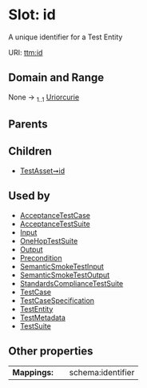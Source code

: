 
# Slot: id


A unique identifier for a Test Entity

URI: [ttm:id](https://w3id.org/TranslatorSRI/TranslatorTestingModel/id)


## Domain and Range

None &#8594;  <sub>1..1</sub> [Uriorcurie](types/Uriorcurie.md)

## Parents


## Children

 *  [TestAsset➞id](TestAsset_id.md)

## Used by

 * [AcceptanceTestCase](AcceptanceTestCase.md)
 * [AcceptanceTestSuite](AcceptanceTestSuite.md)
 * [Input](Input.md)
 * [OneHopTestSuite](OneHopTestSuite.md)
 * [Output](Output.md)
 * [Precondition](Precondition.md)
 * [SemanticSmokeTestInput](SemanticSmokeTestInput.md)
 * [SemanticSmokeTestOutput](SemanticSmokeTestOutput.md)
 * [StandardsComplianceTestSuite](StandardsComplianceTestSuite.md)
 * [TestCase](TestCase.md)
 * [TestCaseSpecification](TestCaseSpecification.md)
 * [TestEntity](TestEntity.md)
 * [TestMetadata](TestMetadata.md)
 * [TestSuite](TestSuite.md)

## Other properties

|  |  |  |
| --- | --- | --- |
| **Mappings:** | | schema:identifier |


